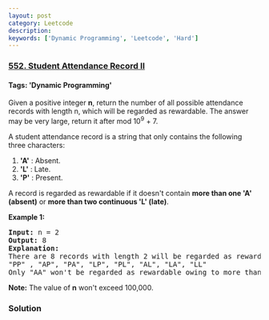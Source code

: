 ```yaml
---
layout: post
category: Leetcode
description: 
keywords: ['Dynamic Programming', 'Leetcode', 'Hard']
---
```

### [552. Student Attendance Record II](https://leetcode.com/problems/student-attendance-record-ii)

#### Tags: 'Dynamic Programming'

<div class="content__u3I1 question-content__JfgR"><div><p>Given a positive integer <b>n</b>, return the number of all possible attendance records with length n, which will be regarded as rewardable. The answer may be very large, return it after mod 10<sup>9</sup> + 7.</p>
<p>A student attendance record is a string that only contains the following three characters:</p>
<p>
</p><ol>
<li><b>'A'</b> : Absent. </li>
<li><b>'L'</b> : Late.</li>
<li> <b>'P'</b> : Present. </li>
</ol>
<p></p>
<p>
A record is regarded as rewardable if it doesn't contain <b>more than one 'A' (absent)</b> or <b>more than two continuous 'L' (late)</b>.</p>
<p><b>Example 1:</b><br/>
</p><pre><b>Input:</b> n = 2
<b>Output:</b> 8 
<b>Explanation:</b>
There are 8 records with length 2 will be regarded as rewardable:
"PP" , "AP", "PA", "LP", "PL", "AL", "LA", "LL"
Only "AA" won't be regarded as rewardable owing to more than one absent times. 
</pre>
<p></p>
<p><b>Note:</b>
The value of <b>n</b> won't exceed 100,000.
</p>
</div></div>

### Solution

